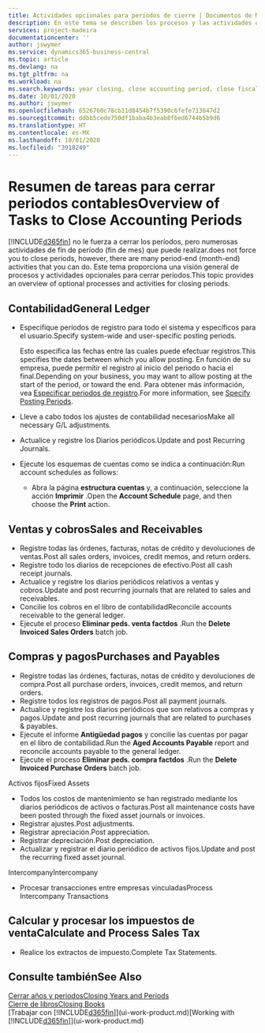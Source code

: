 ```yaml
---
title: Actividades opcionales para periodos de cierre | Documentos de Microsoft
description: En este tema se describen los procesos y las actividades opcionales para cerrar periodos contables en Business Central.
services: project-madeira
documentationcenter: ''
author: jswymer
ms.service: dynamics365-business-central
ms.topic: article
ms.devlang: na
ms.tgt_pltfrm: na
ms.workload: na
ms.search.keywords: year closing, close accounting period, close fiscal year, aging, creditor payments, vendor payments
ms.date: 10/01/2020
ms.author: jswymer
ms.openlocfilehash: 6526760c78cb11d8454b7f5390c6fefe713647d2
ms.sourcegitcommit: ddbb5cede750df1baba4b3eab8fbed6744b5b9d6
ms.translationtype: HT
ms.contentlocale: es-MX
ms.lasthandoff: 10/01/2020
ms.locfileid: "3918249"
---
```

# <a name="overview-of-tasks-to-close-accounting-periods"></a><span data-ttu-id="499d3-103">Resumen de tareas para cerrar periodos contables</span><span class="sxs-lookup"><span data-stu-id="499d3-103">Overview of Tasks to Close Accounting Periods</span></span>
[!INCLUDE[d365fin](includes/d365fin_md.md)] <span data-ttu-id="499d3-104">no le fuerza a cerrar los períodos, pero numerosas actividades de fin de período (fin de mes) que puede realizar.</span><span class="sxs-lookup"><span data-stu-id="499d3-104">does not force you to close periods, however, there are many period-end (month-end) activities that you can do.</span></span> <span data-ttu-id="499d3-105">Este tema proporciona una visión general de procesos y actividades opcionales para cerrar períodos.</span><span class="sxs-lookup"><span data-stu-id="499d3-105">This topic provides an overview of optional processes and activities for closing periods.</span></span>  

## <a name="general-ledger"></a><span data-ttu-id="499d3-106">Contabilidad</span><span class="sxs-lookup"><span data-stu-id="499d3-106">General Ledger</span></span>
* <span data-ttu-id="499d3-107">Especifique períodos de registro para todo el sistema y específicos para el usuario.</span><span class="sxs-lookup"><span data-stu-id="499d3-107">Specify system-wide and user-specific posting periods.</span></span>  

    <span data-ttu-id="499d3-108">Esto especifica las fechas entre las cuales puede efectuar registros.</span><span class="sxs-lookup"><span data-stu-id="499d3-108">This specifies the dates between which you allow posting.</span></span> <span data-ttu-id="499d3-109">En función de su empresa, puede permitir el registro al inicio del periodo o hacia el final.</span><span class="sxs-lookup"><span data-stu-id="499d3-109">Depending on your business, you may want to allow posting at the start of the period, or toward the end.</span></span> <span data-ttu-id="499d3-110">Para obtener más información, vea [Especificar periodos de registro](finance-how-specify-posting-periods.md).</span><span class="sxs-lookup"><span data-stu-id="499d3-110">For more information, see [Specify Posting Periods](finance-how-specify-posting-periods.md).</span></span>  
* <span data-ttu-id="499d3-111">Lleve a cabo todos los ajustes de contabilidad necesarios</span><span class="sxs-lookup"><span data-stu-id="499d3-111">Make all necessary G/L adjustments.</span></span>  
* <span data-ttu-id="499d3-112">Actualice y registre los Diarios periódicos.</span><span class="sxs-lookup"><span data-stu-id="499d3-112">Update and post Recurring Journals.</span></span>  
  <!--* Process Consolidations-->
* <span data-ttu-id="499d3-113">Ejecute los esquemas de cuentas como se indica a continuación:</span><span class="sxs-lookup"><span data-stu-id="499d3-113">Run account schedules as follows:</span></span>  
  * <span data-ttu-id="499d3-114">Abra la página **estructura cuentas** y, a continuación, seleccione la acción **Imprimir** .</span><span class="sxs-lookup"><span data-stu-id="499d3-114">Open the **Account Schedule** page, and then choose the **Print** action.</span></span>  

## <a name="sales-and-receivables"></a><span data-ttu-id="499d3-115">Ventas y cobros</span><span class="sxs-lookup"><span data-stu-id="499d3-115">Sales and Receivables</span></span>
* <span data-ttu-id="499d3-116">Registre todas las órdenes, facturas, notas de crédito y devoluciones de ventas.</span><span class="sxs-lookup"><span data-stu-id="499d3-116">Post all sales orders, invoices, credit memos, and return orders.</span></span>  
* <span data-ttu-id="499d3-117">Registre todo los diarios de recepciones de efectivo.</span><span class="sxs-lookup"><span data-stu-id="499d3-117">Post all cash receipt journals.</span></span>  
* <span data-ttu-id="499d3-118">Actualice y registre los diarios periódicos relativos a ventas y cobros.</span><span class="sxs-lookup"><span data-stu-id="499d3-118">Update and post recurring journals that are related to sales and receivables.</span></span>  
* <span data-ttu-id="499d3-119">Concilie los cobros en el libro de contabilidad</span><span class="sxs-lookup"><span data-stu-id="499d3-119">Reconcile accounts receivable to the general ledger.</span></span>  
* <span data-ttu-id="499d3-120">Ejecute el proceso **Eliminar peds. venta factdos** .</span><span class="sxs-lookup"><span data-stu-id="499d3-120">Run the **Delete Invoiced Sales Orders** batch job.</span></span>  

## <a name="purchases-and-payables"></a><span data-ttu-id="499d3-121">Compras y pagos</span><span class="sxs-lookup"><span data-stu-id="499d3-121">Purchases and Payables</span></span>
* <span data-ttu-id="499d3-122">Registre todas las órdenes, facturas, notas de crédito y devoluciones de compra.</span><span class="sxs-lookup"><span data-stu-id="499d3-122">Post all purchase orders, invoices, credit memos, and return orders.</span></span>  
* <span data-ttu-id="499d3-123">Registre todos los registros de pagos.</span><span class="sxs-lookup"><span data-stu-id="499d3-123">Post all payment journals.</span></span>  
* <span data-ttu-id="499d3-124">Actualice y registre los diarios periódicos que son relativos a compras y pagos.</span><span class="sxs-lookup"><span data-stu-id="499d3-124">Update and post recurring journals that are related to purchases & payables.</span></span>  
* <span data-ttu-id="499d3-125">Ejecute el informe **Antigüedad pagos** y concilie las cuentas por pagar en el libro de contabilidad.</span><span class="sxs-lookup"><span data-stu-id="499d3-125">Run the **Aged Accounts Payable** report and reconcile accounts payable to the general ledger.</span></span>  
* <span data-ttu-id="499d3-126">Ejecute el proceso **Eliminar peds. compra factdos** .</span><span class="sxs-lookup"><span data-stu-id="499d3-126">Run the **Delete Invoiced Purchase Orders** batch job.</span></span>  

<span data-ttu-id="499d3-127">Activos fijos</span><span class="sxs-lookup"><span data-stu-id="499d3-127">Fixed Assets</span></span>
* <span data-ttu-id="499d3-128">Todos los costos de mantenimiento se han registrado mediante los diarios periódicos de activos o facturas.</span><span class="sxs-lookup"><span data-stu-id="499d3-128">Post all maintenance costs have been posted through the fixed asset journals or invoices.</span></span>
* <span data-ttu-id="499d3-129">Registrar ajustes.</span><span class="sxs-lookup"><span data-stu-id="499d3-129">Post adjustments.</span></span>
* <span data-ttu-id="499d3-130">Registrar apreciación.</span><span class="sxs-lookup"><span data-stu-id="499d3-130">Post appreciation.</span></span>
* <span data-ttu-id="499d3-131">Registrar depreciación.</span><span class="sxs-lookup"><span data-stu-id="499d3-131">Post depreciation.</span></span>
* <span data-ttu-id="499d3-132">Actualizar y registrar el diario periódico de activos fijos.</span><span class="sxs-lookup"><span data-stu-id="499d3-132">Update and post the recurring fixed asset journal.</span></span>

<span data-ttu-id="499d3-133">Intercompany</span><span class="sxs-lookup"><span data-stu-id="499d3-133">Intercompany</span></span>
* <span data-ttu-id="499d3-134">Procesar transacciones entre empresas vinculadas</span><span class="sxs-lookup"><span data-stu-id="499d3-134">Process Intercompany Transactions</span></span>

## <a name="calculate-and-process-sales-tax"></a><span data-ttu-id="499d3-135">Calcular y procesar los impuestos de venta</span><span class="sxs-lookup"><span data-stu-id="499d3-135">Calculate and Process Sales Tax</span></span>
* <span data-ttu-id="499d3-136">Realice los extractos de impuesto.</span><span class="sxs-lookup"><span data-stu-id="499d3-136">Complete Tax Statements.</span></span>  

## <a name="see-also"></a><span data-ttu-id="499d3-137">Consulte también</span><span class="sxs-lookup"><span data-stu-id="499d3-137">See Also</span></span>
[<span data-ttu-id="499d3-138">Cerrar años y periodos</span><span class="sxs-lookup"><span data-stu-id="499d3-138">Closing Years and Periods</span></span>](year-close-years-periods.md)  
[<span data-ttu-id="499d3-139">Cierre de libros</span><span class="sxs-lookup"><span data-stu-id="499d3-139">Closing Books</span></span>](year-close-books.md)  
<span data-ttu-id="499d3-140">[Trabajar con [!INCLUDE[d365fin](includes/d365fin_md.md)]](ui-work-product.md)</span><span class="sxs-lookup"><span data-stu-id="499d3-140">[Working with [!INCLUDE[d365fin](includes/d365fin_md.md)]](ui-work-product.md)</span></span>
